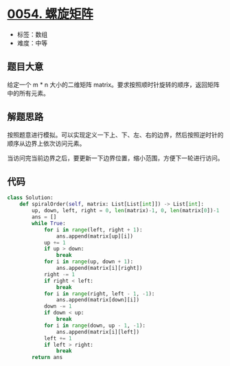 # [0054. 螺旋矩阵](https://leetcode.cn/problems/spiral-matrix/)

- 标签：数组
- 难度：中等

## 题目大意

给定一个 m * n 大小的二维矩阵 matrix。要求按照顺时针旋转的顺序，返回矩阵中的所有元素。

## 解题思路

按照题意进行模拟。可以实现定义一下上、下、左、右的边界，然后按照逆时针的顺序从边界上依次访问元素。

当访问完当前边界之后，要更新一下边界位置，缩小范围，方便下一轮进行访问。

## 代码

```Python
class Solution:
    def spiralOrder(self, matrix: List[List[int]]) -> List[int]:
        up, down, left, right = 0, len(matrix)-1, 0, len(matrix[0])-1
        ans = []
        while True:
            for i in range(left, right + 1):
                ans.append(matrix[up][i])
            up += 1
            if up > down:
                break
            for i in range(up, down + 1):
                ans.append(matrix[i][right])
            right -= 1
            if right < left:
                break
            for i in range(right, left - 1, -1):
                ans.append(matrix[down][i])
            down -= 1
            if down < up:
                break
            for i in range(down, up - 1, -1):
                ans.append(matrix[i][left])
            left += 1
            if left > right:
                break
        return ans
```

